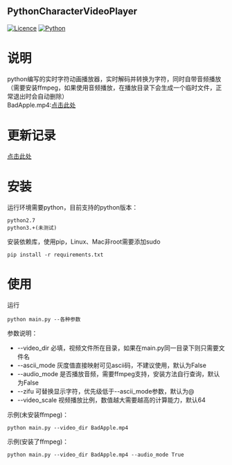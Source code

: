 ## PythonCharacterVideoPlayer

[![Licence](https://img.shields.io/badge/licence-MIT-blue.svg)](https://github.com/yp05327/PythonCharacterVideoPlayer/LICENSE) [![Python](https://img.shields.io/badge/python-2.7%2C3.+-blue.svg)](https://github.com/yp05327/PythonCharacterVideoPlayer#) 

# 说明
python编写的实时字符动画播放器，实时解码并转换为字符，同时自带音频播放（需要安装ffmpeg，如果使用音频播放，在播放目录下会生成一个临时文件，正常退出时会自动删除）  
BadApple.mp4:[点击此处](http://odxw2uear.bkt.clouddn.com/BadApple.mp4)

# 更新记录
[点击此处](https://github.com/yp05327/PythonCharacterVideoPlayer/blob/master/update.md)

# 安装
运行环境需要python，目前支持的python版本：

```
python2.7
python3.+(未测试)
```

安装依赖库，使用pip，Linux、Mac非root需要添加sudo

```shell
pip install -r requirements.txt
```

# 使用
运行

```shell
python main.py --各种参数
```

参数说明：
* --video_dir 必填，视频文件所在目录，如果在main.py同一目录下则只需要文件名
* --ascii_mode 灰度值直接映射可见ascii码，不建议使用，默认为False
* --audio_mode 是否播放音频，需要ffmpeg支持，安装方法自行查询，默认为False
* --zifu 可替换显示字符，优先级低于--ascii_mode参数，默认为@
* --video_scale 视频播放比例，数值越大需要越高的计算能力，默认64

示例(未安装ffmpeg)：
```shell
python main.py --video_dir BadApple.mp4
```

示例(安装了ffmpeg)：
```shell
python main.py --video_dir BadApple.mp4 --audio_mode True
```


